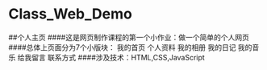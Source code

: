 # Class_Web_Demo
##个人主页
####这是网页制作课程的第一个小作业：做一个简单的个人网页
####总体上页面分为7个小版块：
我的首页 个人资料 我的相册 我的日记 我的音乐 给我留言 联系方式
####涉及技术：HTML,CSS,JavaScript
